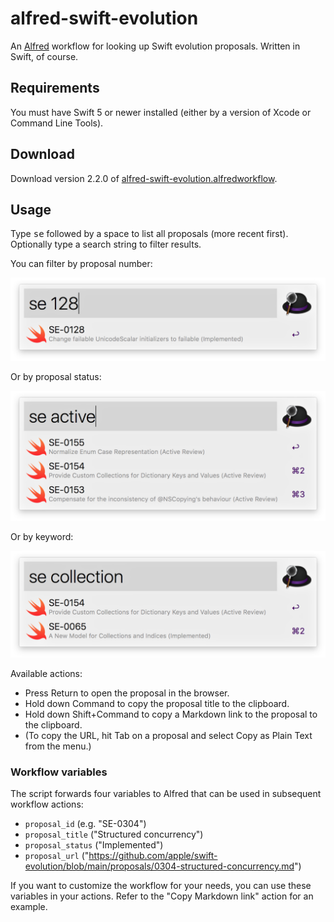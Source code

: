 # alfred-swift-evolution

An [Alfred] workflow for looking up Swift evolution proposals.
Written in Swift, of course.

[Alfred]: https://www.alfredapp.com

## Requirements

You must have Swift 5 or newer installed (either by a version of Xcode or
Command Line Tools).

## Download

Download version 2.2.0 of [alfred-swift-evolution.alfredworkflow][download].

[download]: https://github.com/attaswift/alfred-swift-evolution/releases/download/v2.2.0/alfred-swift-evolution.alfredworkflow

## Usage

Type <kbd>se</kbd> followed by a space to list all proposals (more
recent first). Optionally type a search string to filter results.

You can filter by proposal number:

![Filter by number](screenshots/filter-number.png)

Or by proposal status:

![Filter by status](screenshots/filter-status.png)

Or by keyword:

![Filter by keyword](screenshots/filter-keyword.png)

Available actions:

* Press Return to open the proposal in the browser.
* Hold down Command to copy the proposal title to the clipboard.
* Hold down Shift+Command to copy a Markdown link to the proposal to the clipboard.
* (To copy the URL, hit Tab on a proposal and select Copy as Plain Text from the menu.)

### Workflow variables

The script forwards four variables to Alfred that can be used in subsequent workflow actions:

* `proposal_id` (e.g. "SE-0304")
* `proposal_title` ("Structured concurrency")
* `proposal_status` ("Implemented")
* `proposal_url` ("https://github.com/apple/swift-evolution/blob/main/proposals/0304-structured-concurrency.md")

If you want to customize the workflow for your needs, you can use these variables in your actions. Refer to the "Copy Markdown link" action for an example.
